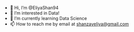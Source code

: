 - 👋 Hi, I’m @EliyaShan94
- 👀 I’m interested in Data!
- 🌱 I’m currently learning Data Science 
- 📫 How to reach me by email at shanzayeliya@gmail.com

<!---
EliyaShan94/EliyaShan94 is a ✨ special ✨ repository because its `README.md` (this file) appears on your GitHub profile.
You can click the Preview link to take a look at your changes.
--->
